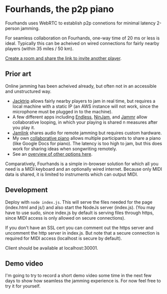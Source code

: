 # Fourhands, the p2p piano

Fourhands uses WebRTC to establish p2p connetions for minimal latency 2-person jamming.

For seamless collaboration on Fourhands, one-way time of 20 ms or less is ideal. Typically this
can be acheived on wired connections for fairly nearby players (within 35 miles
/ 50 km).

[Create a room and share the link to invite another player](https://fourhands.jminjie.com).

## Prior art
Online jamming has been acheived already, but often not in an accessible and unstructured way.

- [Jacktrip](https://news.stanford.edu/2020/09/18/jacktrip-software-allows-musicians-sync-performances-online/) allows fairly nearby players to jam in real time, but requires a local machine with a static IP (an AWS instance will not work, since the microphone must be plugged in to the machine).
- A few different apps including [Endless](https://www.theverge.com/2020/3/31/21201913/endlesss-app-music-remotely-jam-out-loops-real-time), [NinJam](https://www.cockos.com/ninjam/), and [Jammr](https://jammr.net/) allow collaborative looping, in which your playing is shared n measures after you play it.
- [Jamlink](https://musicplayers.com/2011/11/musicianlink-jamlink/) shares audio for remote jamming but requires custom hardware.
- My own [collaborative piano](https://piano.jminjie.com) allows multiple participants to share a piano (like Google Docs for piano). The latency is too high to jam, but this does work for sharing ideas when songwriting remotely.
- See an [overview of other options here](https://acousticguitar.com/virtual-jamming-the-latest-tools-for-playing-together-in-real-time/).

Comparatively, Fourhands is a simple in-browser solution for which all you need is a MIDI keyboard
and an optionally wired internet. Because only MIDI data is shared, it is limited to instruments which can output MIDI.

## Development
Deploy with `node index.js`. This will serve the files needed for the page (index.html and js/) and also start the NodeJs server (index.js). (You may have to use sudo, since index.js by default is serving files through https, since MIDI access is only allowed on secure connections).

If you don't have an SSL cert you can comment out the https server and uncomment the http server in index.js. But note that a secure connection is required for MIDI access (localhost is secure by default).

Client should be available at localhost:30001.

## Demo video
I'm going to try to record a short demo video some time in the next few days to show how seamless the jamming
experience is. For now feel free to try it for yourself.
